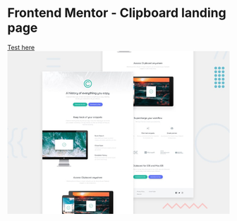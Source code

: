 # Frontend Mentor - Clipboard landing page
 [Test here](https://affectionate-banach-fd85ca.netlify.app)
![Design preview for the Clipboard landing page coding challenge](./design/desktop-preview.jpg)


